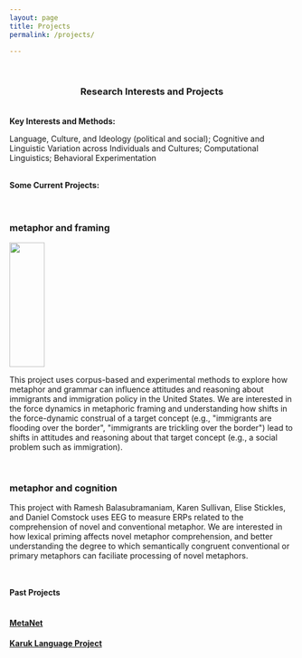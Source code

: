 ```yaml
---
layout: page
title: Projects
permalink: /projects/

---
```



<br>
<center><h3>Research Interests and Projects</h3></center>
<br>
<div class="manual-post">
  <div class="manual manual-title">
  <strong>Key Interests and Methods:</strong>
  </div>

<p><div class="manual-content">
Language, Culture, and Ideology (political and social); Cognitive and Linguistic Variation across Individuals and Cultures; Computational Linguistics; Behavioral Experimentation

</div></p>

<br>

<div class="manual-post">
  <div class="manual manual-title">
  <strong>Some Current Projects:</strong>
  </div>
<br>
<br>
<h3>metaphor and framing</h3>
<div layout="row" layout-sm="column">
<img class="imageclass" src="https://i.pinimg.com/736x/a6/a5/cc/a6a5cc35323fcfc8634765e96c2f00a8--mexican-american-political-news.jpg" width="35%" height="220"/> <!-- https://3.bp.blogspot.com/-yv27pVFE8B8/V4FmnYhTUKI/AAAAAAAAymY/lS0OLIWl6EsPpbNLNX2kduMuu5nVnn38wCKgB/s1600/similes%2B14.png, https://mortenkamp.files.wordpress.com/2013/03/sports-metaphors-in-hr.gif -->
<br>
<p><div class="manual-content">
	This project uses corpus-based and experimental
          methods to explore how metaphor and grammar can influence attitudes and reasoning
          about immigrants and immigration policy in the United States. We are
          interested in the force dynamics in metaphoric framing and understanding how shifts in the force-dynamic construal of a
          target concept (e.g., "immigrants are flooding over the border", "immigrants are trickling over the border") lead to shifts in attitudes and reasoning about
          that target concept (e.g., a social problem such as immigration).
          </div></p>
</div>

<br>
<h3>metaphor and cognition</h3>

<p><div class="manual-content">
	This project with Ramesh Balasubramaniam, Karen Sullivan, Elise Stickles, and Daniel Comstock uses EEG to measure ERPs related to the comprehension of novel and conventional metaphor. We are interested in how lexical priming affects novel metaphor comprehension, and better understanding the degree to which semantically congruent conventional or primary metaphors can faciliate processing of novel metaphors.
          </div></p>
<br>
<br>
<div class="manual-post">
  <div class="manual manual-title">
  <strong>Past Projects</strong>
  </div>
<br>
<h4><a href="https://metanet.icsi.berkeley.edu/metanet/"><b>MetaNet</b></a></h4>
<h4><a href="http://linguistics.berkeley.edu/~karuk/resources.php"><b>Karuk Language Project</b></a></h4>
